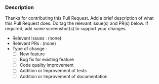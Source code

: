 ### Description

Thanks for contributing this Pull Request. Add a brief description of what this Pull Request does. Do tag the relevant issue(s) and PR(s) below. If required, add some screenshot(s) to support your changes.

- Relevant Issues : (none)
- Relevant PRs : (none)
- Type of change :
  - [ ] New feature
  - [ ] Bug fix for existing feature
  - [ ] Code quality improvement
  - [ ] Addition or Improvement of tests
  - [ ] Addition or Improvement of documentation
